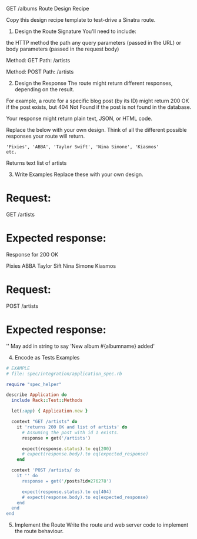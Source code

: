 GET /albums Route Design Recipe

Copy this design recipe template to test-drive a Sinatra route.

1. Design the Route Signature
You'll need to include:

the HTTP method
the path
any query parameters (passed in the URL)
or body parameters (passed in the request body)

Method: GET
Path: /artists

Method: POST
Path: /artists


2. Design the Response
The route might return different responses, depending on the result.

For example, a route for a specific blog post (by its ID) might return 200 OK if the post exists, but 404 Not Found if the post is not found in the database.

Your response might return plain text, JSON, or HTML code.

Replace the below with your own design. Think of all the different possible responses your route will return.

<!-- EXAMPLE -->
<!-- Response when the post is found: 200 OK -->

```
'Pixies', 'ABBA', 'Taylor Swift', 'Nina Simone', 'Kiasmos'
etc.
```
Returns text list of artists


3. Write Examples
Replace these with your own design.

# Request:

GET /artists

# Expected response:

Response for 200 OK

Pixies
ABBA
Taylor Sift
Nina Simone
Kiasmos

# Request:

POST /artists

# Expected response:

''
May add in string to say 'New album #{albumname} added'

4. Encode as Tests Examples

```ruby
# EXAMPLE
# file: spec/integration/application_spec.rb

require "spec_helper"

describe Application do
  include Rack::Test::Methods

  let(:app) { Application.new }

  context "GET /artists" do
    it 'returns 200 OK and list of artists' do
      # Assuming the post with id 1 exists.
      response = get('/artists')

      expect(response.status).to eq(200)
      # expect(response.body).to eq(expected_response)
    end

  context 'POST /artists/ do
    it '' do
      response = get('/posts?id=276278')

      expect(response.status).to eq(404)
      # expect(response.body).to eq(expected_response)
    end
  end
end

```

5. Implement the Route
Write the route and web server code to implement the route behaviour.